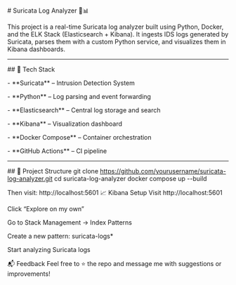 \# Suricata Log Analyzer 🚨📊



This project is a real-time Suricata log analyzer built using Python, Docker, and the ELK Stack (Elasticsearch + Kibana). It ingests IDS logs generated by Suricata, parses them with a custom Python service, and visualizes them in Kibana dashboards.



---



\## 🔧 Tech Stack



\- \*\*Suricata\*\* – Intrusion Detection System  

\- \*\*Python\*\* – Log parsing and event forwarding  

\- \*\*Elasticsearch\*\* – Central log storage and search  

\- \*\*Kibana\*\* – Visualization dashboard  

\- \*\*Docker Compose\*\* – Container orchestration  

\- \*\*GitHub Actions\*\* – CI pipeline  



---



\## 📂 Project Structure
git clone https://github.com/yourusername/suricata-log-analyzer.git
cd suricata-log-analyzer
docker compose up --build

Then visit: http://localhost:5601
📈 Kibana Setup
Visit http://localhost:5601

Click “Explore on my own”

Go to Stack Management → Index Patterns

Create a new pattern: suricata-logs*

Start analyzing Suricata logs

📬 Feedback
Feel free to ⭐ the repo and message me with suggestions or improvements!




